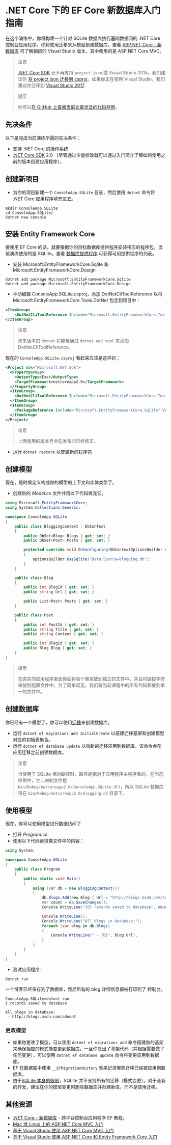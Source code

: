 # .NET Core 下的 EF Core 新数据库入门指南

在这个演练中，你将构建一个针对 SQLite 数据库执行基础数据问的 .NET Core 控制台应用程序。你将使用迁移来从模型创建数据库。查看 [ASP.NET Core - 新数据库](../E、ASP.NETCore/A、ASP.NETCore.md) 可了解相应的 Visual Studio 版本，其中使用的是 ASP.NET Core MVC。

> 注意
>
> [.NET Core SDK](https://www.microsoft.com/net/download/core) 已不再支持 `project.json` 或 Visual Studio 2015。我们建议你 [将 project.json 迁移到 csproj](https://docs.microsoft.com/dotnet/articles/core/migration/)。如果你正在使用 Visual Studio，我们建议你迁移到 [Visual Studio 2017](https://www.visualstudio.com/downloads/)

> 提示
> 
> 你可以[在 GitHub 上查阅当前文章涉及的代码样例](https://github.com/aspnet/EntityFramework.Docs/tree/master/samples/core/GetStarted/NetCore/ConsoleApp.SQLite)。

## 先决条件

以下是完成当前演练所需的先决条件：

* 支持 .NET Core 的操作系统
* [.NET Core SDK](https://www.microsoft.com/net/core) 2.0 （尽管通过少量修改就可以通过入门简介了解如何使用之前的版本创建应用程序）。

## 创建新项目

* 为你的项目新建一个 `ConsoleApp.SQLite` 目录，然后使用 `dotnet` 命令将 .NET Core 应用程序填充进去。

```console
mkdir ConsoleApp.SQLite
cd ConsoleApp.SQLite/
dotnet new console
```

## 安装 Entity Framework Core

要使用 EF Core 的话，就要根据你的目标数据库提供程序安装相应的程序包。当前演练使用的是 SQLite。查看 [数据库提供程序](../../7、数据库提供程序/A、数据库提供程序.md) 可获得可用提供程序的列表。

* 安装  Microsoft.EntityFrameworkCore.Sqlite 和 Microsoft.EntityFrameworkCore.Design

```console
dotnet add package Microsoft.EntityFrameworkCore.Sqlite
dotnet add package Microsoft.EntityFrameworkCore.Design
```

* 手动编辑 ConsoleApp.SQLite.csproj，添加 DotNetCliToolReference 以将Microsoft.EntityFrameworkCore.Tools.DotNet 包含到项目中：

```XML
<ItemGroup>
    <DotNetCliToolReference Include="Microsoft.EntityFrameworkCore.Tools.DotNet" Version="2.0.0" />
</ItemGroup>
```

> 注意
>
> 未来版本的 `dotnet` 将能够通过 `dotnet add tool` 来添加 DotNetCliToolReference。

现在的 `ConsoleApp.SQLite.csproj` 看起来应该是这样的：

```xml
<Project Sdk="Microsoft.NET.Sdk">
  <PropertyGroup>
    <OutputType>Exe</OutputType>
    <TargetFramework>netcoreapp2.0</TargetFramework>
  </PropertyGroup>
  <ItemGroup>
    <DotNetCliToolReference Include="Microsoft.EntityFrameworkCore.Tools.DotNet" Version="2.0.0" />
  </ItemGroup>
  <ItemGroup>
    <PackageReference Include="Microsoft.EntityFrameworkCore.Sqlite" Version="2.0.0" />
  </ItemGroup>
</Project>
```

> 注意
>
> 上面使用的版本号会在发布时已经修正。

* 运行 `dotnet restore` 以安装新的程序包

## 创建模型

现在，是时候定义构成你的模型的上下文和实体类型了。

* 创建新的 _Model.cs_ 文件并用以下代码填充它。

```C#
using Microsoft.EntityFrameworkCore;
using System.Collections.Generic;

namespace ConsoleApp.SQLite
{
    public class BloggingContext : DbContext
    {
        public DbSet<Blog> Blogs { get; set; }
        public DbSet<Post> Posts { get; set; }

        protected override void OnConfiguring(DbContextOptionsBuilder optionsBuilder)
        {
            optionsBuilder.UseSqlite("Data Source=blogging.db");
        }
    }

    public class Blog
    {
        public int BlogId { get; set; }
        public string Url { get; set; }

        public List<Post> Posts { get; set; }
    }

    public class Post
    {
        public int PostId { get; set; }
        public string Title { get; set; }
        public string Content { get; set; }

        public int BlogId { get; set; }
        public Blog Blog { get; set; }
    }
}
```

> 提示
>
> 在真实的应用程序里面你会将每个类型放到独立的文件中，并且将链接字符串放到配置文件中。为了简单起见，我们将当前课程中的所有代码都放到单一的文件中。

## 创建数据库

你已经有一个模型了，你可以使用[迁移](https://docs.microsoft.com/aspnet/core/data/ef-mvc/migrations#introduction-to-migrations)来创建数据库。

* 运行 `dotnet ef migrations add InitialCreate` 以搭建迁移基架和创建模型对应的初始表集合。
* 运行 `dotnet ef database update`  以将新的迁移应用到数据库。该命令会在应用迁移之前创建数据库。

> 注意
>
> 当使用了 SQLite 相对路径时，路径是相对于应用程序主程序集的。在当前样例中，主二进制文件是 `bin/Debug/netcoreapp2.0/ConsoleApp.SQLite.dll`，所以 SQLite 数据库将在 `bin/Debug/netcoreapp2.0/blogging.db` 目录下。

## 使用模型

现在，你可以使用模型进行数据访问了

* 打开 _Program.cs_
* 使用以下代码替换类文件中的内容：

```C#
using System;

namespace ConsoleApp.SQLite
{
    public class Program
    {
        public static void Main()
        {
            using (var db = new BloggingContext())
            {
                db.Blogs.Add(new Blog { Url = "http://blogs.msdn.com/adonet" });
                var count = db.SaveChanges();
                Console.WriteLine("{0} records saved to database", count);

                Console.WriteLine();
                Console.WriteLine("All blogs in database:");
                foreach (var blog in db.Blogs)
                {
                    Console.WriteLine(" - {0}", blog.Url);
                }
            }
        }
    }
}
```

* 测试应用程序：

`dotnet run`

一个博客已经保存到了数据库，然后所有的 blog 详细信息都被打印到了 控制台。

```console
ConsoleApp.SQLite>dotnet run
1 records saved to database

All blogs in database:
 - http://blogs.msdn.com/adonet
```

### 更改模型

* 如果你更改了模型，可以使用 `dotnet ef migrations add` 命令搭建新的基架来确保相应的模式能变更到数据库。一旦你签出了基架代码（并根据需要做了任何变更），可以使用 `dotnet ef database update` 命令将变更应用到数据库。
* EF 在数据库中使用 `__EfMigrationHistory` 表来记录哪些迁移已经被应用到数据库。
* 由于[SQLite 本身的限制](https://docs.microsoft.com/zh-cn/ef/core/providers/sqlite/limitations)，SQLite 并不支持所有的迁移（模式变更）。对于全新的开发，建议在你的模型变更时删除数据库并创建新库，而不是使用迁移。

## 其他资源

* [.NET Core - 新数据库](./B、新数据库.md)  - 跨平台控制台应用程序 EF 教程。
* [Mac 或 Linux 上的 ASP.NET Core MVC 入门](https://docs.microsoft.com/zh-cn/aspnet/core/tutorials/first-mvc-app-xplat/index)
* [基于 Visual Studio 使用  ASP.NET Core MVC 入门](https://docs.microsoft.com/zh-cn/aspnet/core/tutorials/first-mvc-app/index)
* [基于 Visual Studio 使用 ASP.NET Core 和 Entity Framework Core 入门](https://docs.microsoft.com/zh-cn/aspnet/core/data/ef-mvc/index)